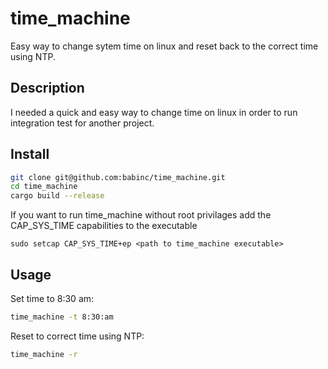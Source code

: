 # time_machine
Easy way to change sytem time on linux and reset back to the correct time using NTP.

## Description
I needed a quick and easy way to change time on linux in order to run integration test for another project. 

## Install
```sh
git clone git@github.com:babinc/time_machine.git
cd time_machine
cargo build --release
```

If you want to run time_machine without root privilages add the CAP_SYS_TIME capabilities to the executable
```
sudo setcap CAP_SYS_TIME+ep <path to time_machine executable>
```

## Usage
Set time to 8:30 am:
```sh
time_machine -t 8:30:am
```

Reset to correct time using NTP:
```sh
time_machine -r
```
